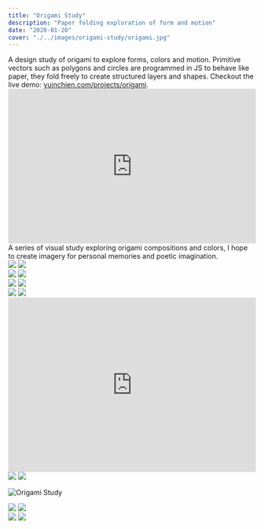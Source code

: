 ```yaml
---
title: "Origami Study"
description: "Paper folding exploration of form and motion"
date: "2020-01-20"
cover: "./../images/origami-study/origami.jpg"
---
```


<div class="text">A design study of origami to explore forms, colors and motion. Primitive vectors such as polygons and circles are programmed in JS to behave like paper, they fold freely to create structured layers and shapes. Checkout the live demo: <a href="https://yuinchien.com/projects/origami/" target="_blank">yuinchien.com/projects/origami</a>.</div>

<div class="video"><div style="padding:62.5% 0 0 0;position:relative;"><iframe src="https://player.vimeo.com/video/386428951?autoplay=1&loop=1&title=0&byline=0&portrait=0" style="position:absolute;top:0;left:0;width:100%;height:100%;" frameborder="0" allow="autoplay; fullscreen" allowfullscreen></iframe></div><script src="https://player.vimeo.com/api/player.js"></script></div>

<div class="text">A series of visual study exploring origami compositions and colors, I hope to create imagery for personal memories and poetic imagination.</div>

<div class="row two">
  <img src="./../images/origami-study/Frame44.png" />
  <img src="./../images/origami-study/Frame52.png" />
</div>
<div class="row two">
  <img src="./../images/origami-study/Frame55.png" />
  <img src="./../images/origami-study/Frame100.png" />
</div>

<div class="row two">
  <img src="./../images/origami-study/Frame6.png" />
  <img src="./../images/origami-study/Frame22.png" />
</div>

<div class="row two">
  <img src="./../images/origami-study/Frame25.png" />
  <img src="./../images/origami-study/Frame23.png" />
</div>

<div class="video"><div style="padding:70.38% 0 0 0;position:relative;"><iframe src="https://player.vimeo.com/video/386384531?autoplay=1&loop=1&title=0&byline=0&portrait=0" style="position:absolute;top:0;left:0;width:100%;height:100%;" frameborder="0" allow="autoplay; fullscreen" allowfullscreen></iframe></div><script src="https://player.vimeo.com/api/player.js"></script></div>

<div class="row two">
  <img src="./../images/origami-study/origami.jpg" />
  <img src="./../images/origami-study/Frame41.jpg" />
</div>

![Origami Study](./../images/origami-study/Frame110.png)

<div class="row two">
  <img src="./../images/origami-study/Frame39.jpg" />
  <img src="./../images/origami-study/Frame42.jpg" />
</div>

<div class="row two">
  <img src="./../images/origami-study/origami_00.png" />
  <img src="./../images/origami-study/origami_06.png" />
</div>

